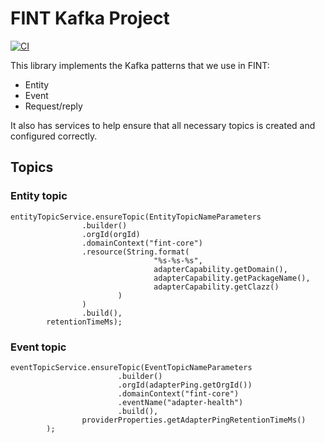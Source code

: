 # FINT Kafka Project
[![CI](https://github.com/FINTLabs/fint-kafka/actions/workflows/ci.yaml/badge.svg)](https://github.com/FINTLabs/fint-kafka/actions/workflows/ci.yaml)

This library implements the Kafka patterns that we use in FINT:
* Entity
* Event
* Request/reply

It also has services to help ensure that all necessary topics is created and configured correctly.

## Topics
### Entity topic
```
entityTopicService.ensureTopic(EntityTopicNameParameters
                .builder()
                .orgId(orgId)
                .domainContext("fint-core")
                .resource(String.format(
                                "%s-%s-%s",
                                adapterCapability.getDomain(),
                                adapterCapability.getPackageName(),
                                adapterCapability.getClazz()
                        )
                )
                .build(),
        retentionTimeMs);
```

### Event topic
```
eventTopicService.ensureTopic(EventTopicNameParameters
                        .builder()
                        .orgId(adapterPing.getOrgId())
                        .domainContext("fint-core")
                        .eventName("adapter-health")
                        .build(),
                providerProperties.getAdapterPingRetentionTimeMs()
        );
```
